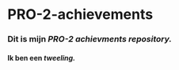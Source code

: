 # PRO-2-achievements
### Dit is mijn __*PRO-2 achievments repository.*__
#### Ik ben een *tweeling.*
